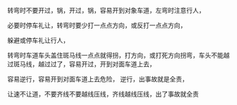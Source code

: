 转弯时不要开过，锅，开过，锅，容易开到对象车道，左弯时注意行人，

必要时停车礼让，转弯时要少打一点点方向，或反打一点点方向，



躲避或停车礼让行人，


转弯时车道车头盖住斑马线一点点就得拐，打方向，或打死方向拐弯，车头不能越过斑马线，越过过了，容易开过，开到对面车道上去，

容易逆行，容易开到对面车道上去危险，
逆行，出事故就是全责，


让速不让道，不要齐线不要越线压线，齐线越线压线，出了事故就全责




